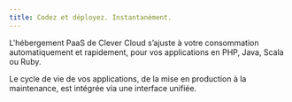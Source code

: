 ```yaml
---
title: Codez et déployez. Instantanément.
---
```

L'hébergement PaaS de Clever Cloud s’ajuste à votre consommation automatiquement et rapidement, pour vos applications en PHP, Java, Scala ou Ruby.  

Le cycle de vie de vos applications, de la mise en production à la maintenance, est intégrée via une interface unifiée.